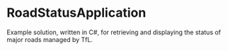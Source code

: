 # RoadStatusApplication
Example solution, written in C#, for retrieving and displaying the status of major roads managed by TfL.
